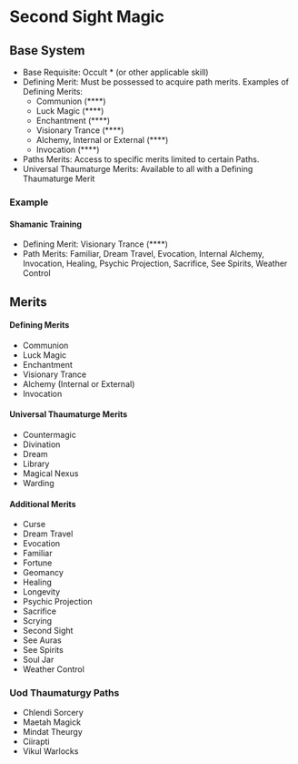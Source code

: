 # Second Sight Magic

## Base System
* Base Requisite: Occult * (or other applicable skill)
* Defining Merit: Must be possessed to acquire path merits. Examples of Defining Merits:
  * Communion (****)
  * Luck Magic (****)
  * Enchantment (****)
  * Visionary Trance (****)
  * Alchemy, Internal or External (****)
  * Invocation (****)
* Paths Merits: Access to specific merits limited to certain Paths.
* Universal Thaumaturge Merits: Available to all with a Defining Thaumaturge Merit

### Example
#### Shamanic Training
* Defining Merit: Visionary Trance (****)
* Path Merits: Familiar, Dream Travel, Evocation, Internal Alchemy, Invocation, Healing, Psychic Projection, Sacrifice, See Spirits, Weather Control

## Merits
#### Defining Merits
* Communion
* Luck Magic
* Enchantment
* Visionary Trance
* Alchemy (Internal or External)
* Invocation

#### Universal Thaumaturge Merits
* Countermagic
* Divination
* Dream
* Library
* Magical Nexus
* Warding

#### Additional Merits
* Curse
* Dream Travel
* Evocation
* Familiar
* Fortune
* Geomancy
* Healing
* Longevity
* Psychic Projection
* Sacrifice
* Scrying
* Second Sight
* See Auras
* See Spirits
* Soul Jar
* Weather Control

### Uod Thaumaturgy Paths
* Chlendi Sorcery
* Maetah Magick
* Mindat Theurgy
* Ciirapti
* Vikul Warlocks